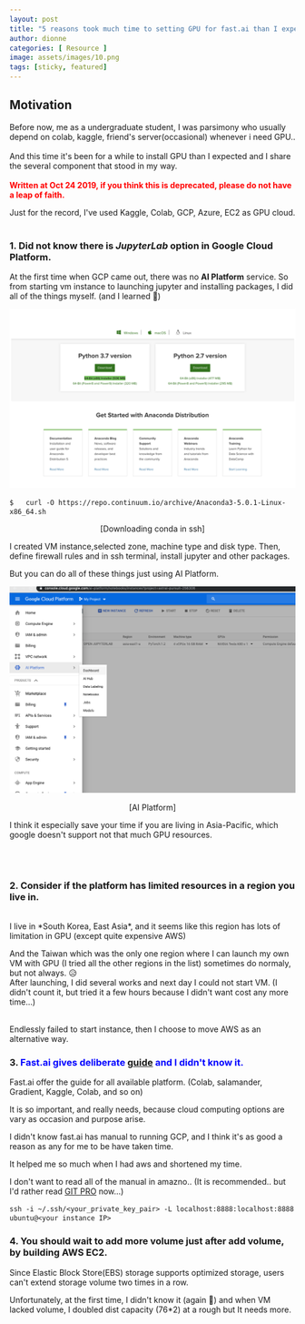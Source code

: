 ```yaml
---
layout: post
title: "5 reasons took much time to setting GPU for fast.ai than I expected"
author: dionne
categories: [ Resource ]
image: assets/images/10.png
tags: [sticky, featured]
---
```


## Motivation

Before now, me as a undergraduate student, I was parsimony who usually depend on colab, kaggle, friend's server(occasional) whenever i need GPU..<br />
<br />
And this time it's been for a while to install GPU than I expected and I share the several component that stood in my way.<br />
<br />
**<span style="color:red">Written at Oct 24 2019, if you think this is deprecated, please do not have a leap of faith.</span>**

Just for the record, I've used Kaggle, Colab, GCP, Azure, EC2 as GPU cloud.
<br /><br />

### 1. Did not know there is *JupyterLab* option in **Google Cloud Platform**.

At the first time when GCP came out, there was no **AI  Platform** service. So from starting vm instance to launching jupyter and installing packages, I did all of the things myself. (and I learned 🤗)


![installing-conda-cli](/assets/images/8.png)

~~~
$	curl -O https://repo.continuum.io/archive/Anaconda3-5.0.1-Linux-x86_64.sh
~~~

<p align="center">[Downloading conda in ssh]</p>

I created VM instance,selected zone, machine type and disk type. Then, define firewall rules and in ssh terminal, install jupyter and other packages.<br />

But you can do all of these things just using AI Platform.<br />


![installing-conda-cli](/assets/images/9.png)
<p align="center">[AI Platform]</p>

I think it especially save your time if you are living in Asia-Pacific, which google doesn't support not that much GPU resources.

<br /><br />
### 2. Consider if the platform has limited resources in a region you live in.
<br />
I live in *South Korea, East Asia*, and it seems like this region has lots of limitation in GPU (except quite expensive AWS)<br />

And the Taiwan which was the only one region where I can launch my own VM with GPU (I tried all the other regions in the list) sometimes do normaly, but not always. 😥<br />
After launching, I did several works and next day I could not start VM. (I didn't count it, but tried it a few hours because I didn't want cost any more time...)

<br />
Endlessly failed to start instance, then I choose to move AWS as an alternative way.


### 3. <span style="color:blue">Fast.ai gives deliberate [guide][1] and I didn't know it.</span>

[1]: https://course.fast.ai/start_gcp.html

Fast.ai offer the guide for all available platform. (Colab, salamander, Gradient, Kaggle, Colab, and so on)<br />

It is so important, and really needs, because cloud computing options are vary as occasion and purpose arise.<br />

I didn't know fast.ai has manual to running GCP, and I think it's as good a reason as any for me to be have taken time.<br />

It helped me so much when I had aws and shortened my time.<br />

I don't want to read all of the manual in amazno.. (It is recommended.. but I'd rather read [GIT PRO](https://git-scm.com/book/en/v2) now...)
~~~
ssh -i ~/.ssh/<your_private_key_pair> -L localhost:8888:localhost:8888 ubuntu@<your instance IP>
~~~

### 4. You should wait to add more volume just after add volume, by building AWS EC2.

Since Elastic Block Store(EBS) storage supports optimized storage, users can't extend storage volume two times in a row. <br />

Unfortunately, at the first time, I didn't know it (again 👻) and when VM lacked volume, I doubled dist capacity (76\*2) at a rough but It needs more. <br />

<!--

this time I installed GPU in two years, and it became little complicated compared to 2 years ago.
And this time for the first time(maybe not the first time.. but i handled it in my class or with my friend. but it's my first time on my own.) I 
very I'm started to using used google colab, kaggle
and, GCP-JupyterLab, ec2 - friend made, 
aws vm machine but I had a environment variable but i did not know of it.
On these days, I could not get a resources from taiwan... 

3. I couldn't notice a deliberate 

4. Anyway, as a result I tried myself gcp myself and aws ec2 with fast.ai But I think doing on my self surely takes much time (in this point I wonder why I'm doing this, and should remind me, especially I was studying disk volume optimization)

4. disk volume exceed - https://askubuntu.com/questions/919748/no-space-left-on-device-even-though-there-is
---